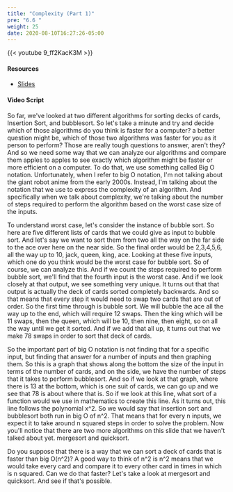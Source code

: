 ```yaml
---
title: "Complexity (Part 1)"
pre: "6.6 "
weight: 25
date: 2020-08-10T16:27:26-05:00
---
```


{{< youtube 9_ff2KacK3M >}}

#### Resources

* [Slides](slides/6-Algorithms.pdf)

#### Video Script

So far, we've looked at two different algorithms for sorting decks of cards, Insertion Sort, and bubblesort. So let's take a minute and try and decide which of those algorithms do you think is faster for a computer? a better question might be, which of those two algorithms was faster for you as it person to perform? Those are really tough questions to answer, aren't they? And so we need some way that we can analyze our algorithms and compare them apples to apples to see exactly which algorithm might be faster or more efficient on a computer. To do that, we use something called Big O notation. Unfortunately, when I refer to big O notation, I'm not talking about the giant robot anime from the early 2000s. Instead, I'm talking about the notation that we use to express the complexity of an algorithm. And specifically when we talk about complexity, we're talking about the number of steps required to perform the algorithm based on the worst case size of the inputs. 

To understand worst case, let's consider the instance of bubble sort. So here are five different lists of cards that we could give as input to bubble sort. And let's say we want to sort them from two all the way on the far side to the ace over here on the near side. So the final order would be 2,3,4,5,6, all the way up to 10, jack, queen, king, ace. Looking at these five inputs, which one do you think would be the worst case for bubble sort. So of course, we can analyze this. And if we count the steps required to perform bubble sort, we'll find that the fourth input is the worst case. And if we look closely at that output, we see something very unique. It turns out that that output is actually the deck of cards sorted completely backwards. And so that means that every step it would need to swap two cards that are out of order. So the first time through is bubble sort. We will bubble the ace all the way up to the end, which will require 12 swaps. Then the king which will be 11 swaps, then the queen, which will be 10, then nine, then eight, so on all the way until we get it sorted. And if we add that all up, it turns out that we make 78 swaps in order to sort that deck of cards. 

So the important part of big O notation is not finding that for a specific input, but finding that answer for a number of inputs and then graphing them. So this is a graph that shows along the bottom the size of the input in terms of the number of cards, and on the side, we have the number of steps that it takes to perform bubblesort. And so if we look at that graph, where there is 13 at the bottom, which is one suit of cards, we can go up and we see that 78 is about where that is. So if we look at this line, what sort of a function would we use in mathematics to create this line. As it turns out, this line follows the polynomial x^2. So we would say that insertion sort and bubblesort both run in big O of n^2. That means that for every n inputs, we expect it to take around n squared steps in order to solve the problem. Now you'll notice that there are two more algorithms on this slide that we haven't talked about yet. mergesort and quicksort. 

Do you suppose that there is a way that we can sort a deck of cards that is faster than big O(n^2)? A good way to think of n^2 is n^2 means that we would take every card and compare it to every other card in times in which is n squared. Can we do that faster? Let's take a look at mergesort and quicksort. And see if that's possible.
